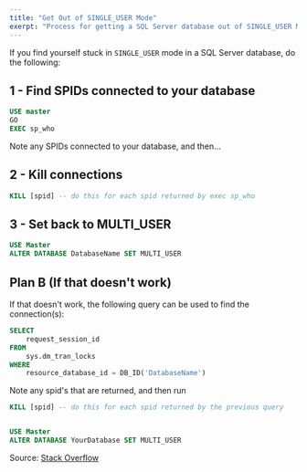 ```yaml
---
title: "Get Out of SINGLE_USER Mode"
exerpt: "Process for getting a SQL Server database out of SINGLE_USER Mode if you're stuck in it."
---
```


If you find yourself stuck in `SINGLE_USER` mode in a SQL Server database, do the following:

## 1 - Find SPIDs connected to your database
```sql
USE master
GO
EXEC sp_who
```

Note any SPIDs connected to your database, and then...

## 2 - Kill connections
```sql
KILL [spid] -- do this for each spid returned by exec sp_who
```

## 3 - Set back to MULTI_USER
```sql
USE Master
ALTER DATABASE DatabaseName SET MULTI_USER
```

## Plan B (If that doesn't work)
If that doesn't work, the following query can be used to find the connection(s):

```sql
SELECT
	request_session_id
FROM
	sys.dm_tran_locks
WHERE
	resource_database_id = DB_ID('DatabaseName')
```

Note any spid's that are returned, and then run

```sql
KILL [spid] -- do this for each spid returned by the previous query


USE Master
ALTER DATABASE YourDatabase SET MULTI_USER
```

Source:  [Stack Overflow](https://stackoverflow.com/questions/24608702/sql-server-2008-r2-stuck-in-single-user-mode)
